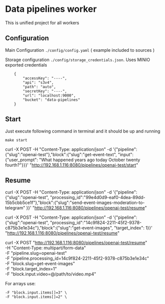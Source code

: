 # Data pipelines worker
This is unified project for all workers

## Configuration
Main Configuration `./config/config.yaml` ( example included to sources )

Storage configuration `./config/storage_credentials.json`. Uses MINIO exported credentials
```
    {
        "accessKey": "----",
        "api": "s3v4",
        "path": "auto",
        "secretKey": "----",
        "url": "localhost:9000",
        "bucket": "data-pipelines"
    }
```

## Start
Just execute following command in terminal and it should be up and running
```
make start
```

curl -X POST -H "Content-Type: application/json" -d '{"pipeline":{"slug":"openai-test"},"block":{"slug":"get-event-text", "input": {"user_prompt": "What happened years ago today October twenty fourth?"}}}' "http://192.168.1.116:8080/pipelines/openai-test/start"

## Resume
curl -X POST -H "Content-Type: application/json" -d '{"pipeline":{"slug":"openai-test", "processing_id":"99e4d0d9-eaf0-4dea-89dd-15b5cbb5ce1f"},"block":{"slug":"send-event-images-moderation-to-telegram" }}' "http://192.168.1.116:8080/pipelines/openai-test/resume"

curl -X POST -H "Content-Type: application/json" -d '{"pipeline":{"slug":"openai-test", "processing_id":"14c9f824-2211-45f2-9378-c875b3e1e34c"},"block":{"slug":"get-event-images", "target_index": 1}}' "http://192.168.1.116:8080/pipelines/openai-test/resume"


curl -X POST "http://192.168.1.116:8080/pipelines/openai-test/resume" \
  -H "Content-Type: multipart/form-data" \
  -F "pipeline.slug=openai-test" \
  -F "pipeline.processing_id=14c9f824-2211-45f2-9378-c875b3e1e34c" \
  -F "block.slug=get-event-images" \
  -F "block.target_index=1" \
  -F "block.input.video=@/path/to/video.mp4"

For arrays use:
```
-F "block.input.items[]=3" \
-F "block.input.items[]=2" \
```